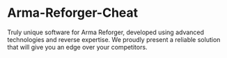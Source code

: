 # Arma-Reforger-Cheat
Truly unique software for Arma Reforger, developed using advanced technologies and reverse expertise. We proudly present a reliable solution that will give you an edge over your competitors.

